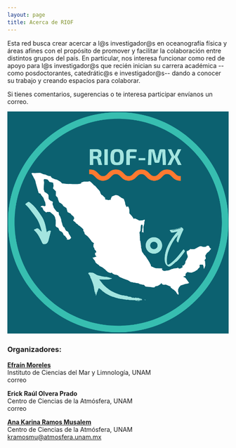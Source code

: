 ```yaml
---
layout: page
title: Acerca de RIOF
---
```


Esta red busca crear acercar a l@s investigador@s en oceanografía 
física y áreas afines con el propósito de promover y facilitar la colaboración 
entre distintos grupos del país. En particular, nos interesa funcionar como red de apoyo 
para l@s investigador@s que recién inician su carrera académica --como posdoctorantes, 
catedrátic@s e investigador@s-- dando a conocer su trabajo y creando espacios para colaborar.

Si tienes comentarios, sugerencias o te interesa participar envíanos un correo.

![RIOF](assets/img/RIOF_logo.png)
 
### Organizadores:

[**Efraín Moreles**](https://www.icmyl.unam.mx/es/quienes_somos/personal_academico/moreles-vazquez-luis-efrain)<br>
Instituto de Ciencias del Mar y Limnología, UNAM<br>
correo

**Erick Raúl Olvera Prado**<br>
Centro de Ciencias de la Atmósfera, UNAM<br>
correo

[**Ana Karina Ramos Musalem**](https://anakarinarm.github.io)<br> 
Centro de Ciencias de la Atmósfera, UNAM<br>
kramosmu@atmosfera.unam.mx

